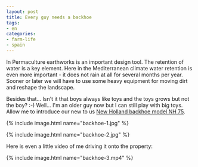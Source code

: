 ```yaml
---
layout: post
title: Every guy needs a backhoe
tags:
- en
categories:
- farm-life
- spain
---
```

In Permaculture earthworks is an important design tool. The retention of water is a key element. Here in the Mediterranean climate water retention is even more important - it does not rain at all for several months per year. Sooner or later we will have to use some heavy equipment for moving dirt and reshape the landscape.

Besides that... Isn't it that boys always like toys and the toys grows but not the boy? :-) Well... I'm an older guy now but I can still play with big toys. Allow me to introduce our new to us [New Holland backhoe model NH 75](http://www.ritchiespecs.com/specification?type=Constructio&category=Loader+Backhoe&make=New+Holland&model=LB75.B&modelid=92017).

{% include image.html name="backhoe-1.jpg" %}

{% include image.html name="backhoe-2.jpg" %}

Here is even a little video of me driving it onto the property:

{% include image.html name="backhoe-3.mp4" %}